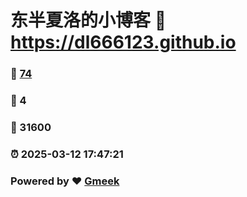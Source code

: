 # 东半夏洛的小博客 :link: https://dl666123.github.io 
### :page_facing_up: [74](https://dl666123.github.io/tag.html) 
### :speech_balloon: 4 
### :hibiscus: 31600 
### :alarm_clock: 2025-03-12 17:47:21 
### Powered by :heart: [Gmeek](https://github.com/Meekdai/Gmeek)
